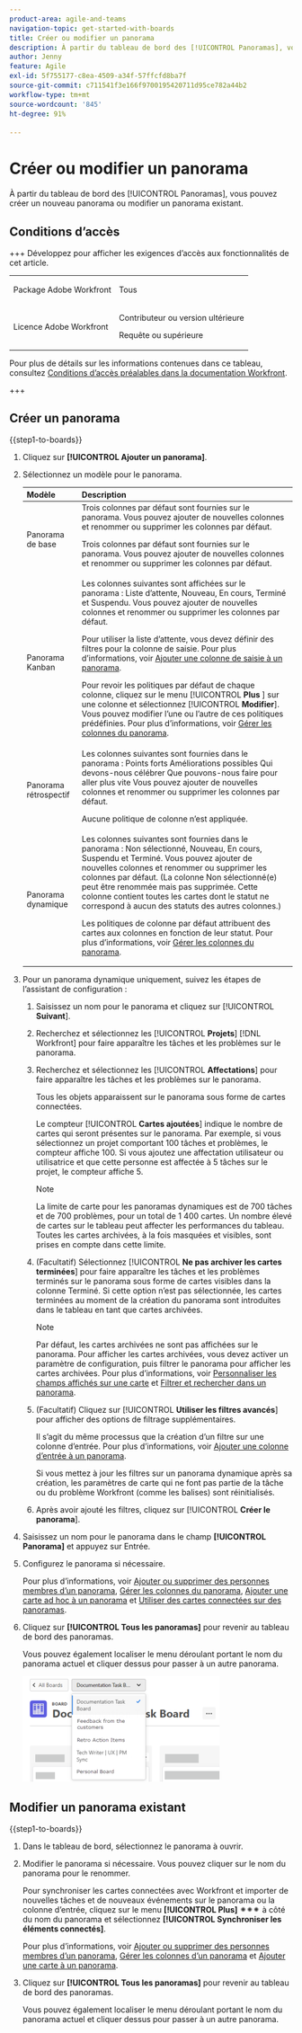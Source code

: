 ```yaml
---
product-area: agile-and-teams
navigation-topic: get-started-with-boards
title: Créer ou modifier un panorama
description: À partir du tableau de bord des [!UICONTROL Panoramas], vous pouvez créer un nouveau panorama ou modifier un panorama existant.
author: Jenny
feature: Agile
exl-id: 5f755177-c8ea-4509-a34f-57ffcfd8ba7f
source-git-commit: c711541f3e166f9700195420711d95ce782a44b2
workflow-type: tm+mt
source-wordcount: '845'
ht-degree: 91%

---
```


# Créer ou modifier un panorama

<!-- Audited: 12/2023 -->

À partir du tableau de bord des [!UICONTROL Panoramas], vous pouvez créer un nouveau panorama ou modifier un panorama existant.

## Conditions d’accès

+++ Développez pour afficher les exigences d’accès aux fonctionnalités de cet article.

<table style="table-layout:auto"> 
 <col> 
 <col> 
 <tbody> 
  <tr> 
   <td role="rowheader">Package Adobe Workfront</td> 
   <td> <p>Tous</p> </td> 
  </tr> 
  <tr> 
   <td role="rowheader">Licence Adobe Workfront</td> 
   <td> 
   <p>Contributeur ou version ultérieure</p> 
   <p>Requête ou supérieure</p>
   </td> 
  </tr> 
 </tbody> 
</table>

Pour plus de détails sur les informations contenues dans ce tableau, consultez [Conditions d’accès préalables dans la documentation Workfront](/help/quicksilver/administration-and-setup/add-users/access-levels-and-object-permissions/access-level-requirements-in-documentation.md).

+++

## Créer un panorama

{{step1-to-boards}}

1. Cliquez sur **[!UICONTROL Ajouter un panorama]**.

1. Sélectionnez un modèle pour le panorama.

   | Modèle | Description |
   |---------|----------|
   | Panorama de base | Trois colonnes par défaut sont fournies sur le panorama. Vous pouvez ajouter de nouvelles colonnes et renommer ou supprimer les colonnes par défaut. <p>Trois colonnes par défaut sont fournies sur le panorama. Vous pouvez ajouter de nouvelles colonnes et renommer ou supprimer les colonnes par défaut. |
   | Panorama Kanban | Les colonnes suivantes sont affichées sur le panorama : Liste d’attente, Nouveau, En cours, Terminé et Suspendu. Vous pouvez ajouter de nouvelles colonnes et renommer ou supprimer les colonnes par défaut.<p>Pour utiliser la liste d’attente, vous devez définir des filtres pour la colonne de saisie. Pour plus d’informations, voir [Ajouter une colonne de saisie à un panorama](/help/quicksilver/agile/use-boards-agile-planning-tools/add-intake-column-to-board.md). <p>Pour revoir les politiques par défaut de chaque colonne, cliquez sur le menu [!UICONTROL **Plus** ] sur une colonne et sélectionnez [!UICONTROL **Modifier**]. Vous pouvez modifier l’une ou l’autre de ces politiques prédéfinies. Pour plus d’informations, voir [Gérer les colonnes du panorama](/help/quicksilver/agile/get-started-with-boards/manage-board-columns.md). |
   | Panorama rétrospectif | Les colonnes suivantes sont fournies dans le panorama : Points forts Améliorations possibles Qui devons-nous célébrer Que pouvons-nous faire pour aller plus vite Vous pouvez ajouter de nouvelles colonnes et renommer ou supprimer les colonnes par défaut. <p>Aucune politique de colonne n’est appliquée. |
   | Panorama dynamique | Les colonnes suivantes sont fournies dans le panorama : Non sélectionné, Nouveau, En cours, Suspendu et Terminé. Vous pouvez ajouter de nouvelles colonnes et renommer ou supprimer les colonnes par défaut. (La colonne Non sélectionné(e) peut être renommée mais pas supprimée. Cette colonne contient toutes les cartes dont le statut ne correspond à aucun des statuts des autres colonnes.) <p>Les politiques de colonne par défaut attribuent des cartes aux colonnes en fonction de leur statut. Pour plus d’informations, voir [Gérer les colonnes du panorama](/help/quicksilver/agile/get-started-with-boards/manage-board-columns.md). |

1. Pour un panorama dynamique uniquement, suivez les étapes de l’assistant de configuration :

   1. Saisissez un nom pour le panorama et cliquez sur [!UICONTROL **Suivant**].
   1. Recherchez et sélectionnez les [!UICONTROL **Projets**] [!DNL Workfront] pour faire apparaître les tâches et les problèmes sur le panorama.
   1. Recherchez et sélectionnez les [!UICONTROL **Affectations**] pour faire apparaître les tâches et les problèmes sur le panorama.

      Tous les objets apparaissent sur le panorama sous forme de cartes connectées.

      Le compteur [!UICONTROL **Cartes ajoutées**] indique le nombre de cartes qui seront présentes sur le panorama. Par exemple, si vous sélectionnez un projet comportant 100 tâches et problèmes, le compteur affiche 100. Si vous ajoutez une affectation utilisateur ou utilisatrice et que cette personne est affectée à 5 tâches sur le projet, le compteur affiche 5.

      >[!NOTE]
      >
      >La limite de carte pour les panoramas dynamiques est de 700 tâches et de 700 problèmes, pour un total de 1 400 cartes. Un nombre élevé de cartes sur le tableau peut affecter les performances du tableau. Toutes les cartes archivées, à la fois masquées et visibles, sont prises en compte dans cette limite.

   1. (Facultatif) Sélectionnez [!UICONTROL **Ne pas archiver les cartes terminées**] pour faire apparaître les tâches et les problèmes terminés sur le panorama sous forme de cartes visibles dans la colonne Terminé. Si cette option n’est pas sélectionnée, les cartes terminées au moment de la création du panorama sont introduites dans le tableau en tant que cartes archivées.

      >[!NOTE]
      >
      >Par défaut, les cartes archivées ne sont pas affichées sur le panorama. Pour afficher les cartes archivées, vous devez activer un paramètre de configuration, puis filtrer le panorama pour afficher les cartes archivées. Pour plus d’informations, voir [Personnaliser les champs affichés sur une carte](/help/quicksilver/agile/get-started-with-boards/customize-fields-on-card.md) et [Filtrer et rechercher dans un panorama](/help/quicksilver/agile/get-started-with-boards/filter-search-in-board.md).

   1. (Facultatif) Cliquez sur [!UICONTROL **Utiliser les filtres avancés**] pour afficher des options de filtrage supplémentaires.

      Il s’agit du même processus que la création d’un filtre sur une colonne d’entrée. Pour plus d’informations, voir [Ajouter une colonne d’entrée à un panorama](/help/quicksilver/agile/use-boards-agile-planning-tools/add-intake-column-to-board.md).

      Si vous mettez à jour les filtres sur un panorama dynamique après sa création, les paramètres de carte qui ne font pas partie de la tâche ou du problème Workfront (comme les balises) sont réinitialisés.

   1. Après avoir ajouté les filtres, cliquez sur [!UICONTROL **Créer le panorama**].

1. Saisissez un nom pour le panorama dans le champ **[!UICONTROL Panorama]** et appuyez sur Entrée.
1. Configurez le panorama si nécessaire.

   Pour plus d’informations, voir [Ajouter ou supprimer des personnes membres d’un panorama](../../agile/get-started-with-boards/add-members-to-board.md), [Gérer les colonnes du panorama](../../agile/get-started-with-boards/manage-board-columns.md), [Ajouter une carte ad hoc à un panorama](../../agile/get-started-with-boards/add-card-to-board.md) et [Utiliser des cartes connectées sur des panoramas](/help/quicksilver/agile/get-started-with-boards/connected-cards.md).

1. Cliquez sur **[!UICONTROL Tous les panoramas]** pour revenir au tableau de bord des panoramas.

   Vous pouvez également localiser le menu déroulant portant le nom du panorama actuel et cliquer dessus pour passer à un autre panorama.

   ![Liste des panoramas](assets/boards-button-list-of-boards-350x188.png)

## Modifier un panorama existant

{{step1-to-boards}}

1. Dans le tableau de bord, sélectionnez le panorama à ouvrir.
1. Modifier le panorama si nécessaire. Vous pouvez cliquer sur le nom du panorama pour le renommer.

   Pour synchroniser les cartes connectées avec Workfront et importer de nouvelles tâches et de nouveaux événements sur le panorama ou la colonne d’entrée, cliquez sur le menu **[!UICONTROL Plus]** ![[!UICONTROL Menu Plus]](assets/more-icon-spectrum.png) à côté du nom du panorama et sélectionnez **[!UICONTROL Synchroniser les éléments connectés]**.

   Pour plus d’informations, voir [Ajouter ou supprimer des personnes membres d’un panorama](../../agile/get-started-with-boards/add-members-to-board.md), [Gérer les colonnes d’un panorama](../../agile/get-started-with-boards/manage-board-columns.md) et [Ajouter une carte à un panorama](../../agile/get-started-with-boards/add-card-to-board.md).

1. Cliquez sur **[!UICONTROL Tous les panoramas]** pour revenir au tableau de bord des panoramas.

   Vous pouvez également localiser le menu déroulant portant le nom du panorama actuel et cliquer dessus pour passer à un autre panorama.


